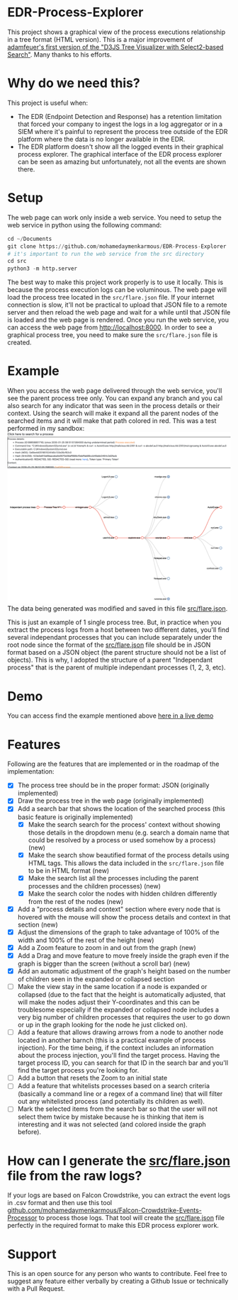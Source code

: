# EDR-Process-Explorer
This project shows a graphical view of the process executions relationship in a tree format (HTML version).
This is a major improvement of [adamfeuer's first version of the "D3JS Tree Visualizer with Select2-based Search"](https://gist.github.com/adamfeuer/07a4fb2bf5c52c039e7c5f17cf4d22e5). Many thanks to his efforts.

# Why do we need this?
This project is useful when:
* The EDR (Endpoint Detection and Response) has a retention limitation that forced your company to ingest the logs in a log aggregator or in a SIEM where it's painful to represent the process tree outside of the EDR platform where the data is no longer available in the EDR.
* The EDR platform doesn't show all the logged events in their graphical process explorer. The graphical interface of the EDR process explorer can be seen as amazing but unfortunately, not all the events are shown there.

# Setup
The web page can work only inside a web service. You need to setup the web service in python using the following command:
```python
cd ~/Documents
git clone https://github.com/mohamedaymenkarmous/EDR-Process-Explorer
# it's important to run the web service from the src directory
cd src
python3 -m http.server
```
The best way to make this project work properly is to use it locally. This is because the process execution logs can be voluminous. The web page will load the process tree located in the `src/flare.json` file. If your internet connection is slow, it'll not be practical to upload that JSON file to a remote server and then reload the web page and wait for a while until that JSON file is loaded and the web page is rendered.
Once you run the web service, you can access the web page from [http://localhost:8000](http://localhost:8000). In order to see a graphical process tree, you need to make sure the `src/flare.json` file is created.

# Example
When you access the web page delivered through the web service, you'll see the parent process tree only. You can expand any branch and you cal also search for any indicator that was seen in the process details or their context. Using the search will make it expand all the parent nodes of the searched items and it will make that path colored in red.
This was a test performed in my sandbox:
<img src="https://github.com/mohamedaymenkarmous/EDR-Process-Explorer/blob/main/example.png">
The data being generated was modified and saved in this file [src/flare.json](src/flare.json).

This is just an example of 1 single process tree. But, in practice when you extract the process logs from a host between two different dates, you'll find several independant processes that you can include separately under the root node since the format of the [src/flare.json](src/flare.json) file should be in JSON format based on a JSON object (the parent structure should not be a list of objects). This is why, I adopted the structure of a parent "Independant process" that is the parent of multiple independant processes (1, 2, 3, etc).

# Demo
You can access find the example mentioned above [here in a live demo](https://jsfiddle.net/TheEmperors/vo7m1d6a/2/show/)

# Features
Following are the features that are implemented or in the roadmap of the implementation:
- [x] The process tree should be in the proper format: JSON (originally implemented)
- [x] Draw the process tree in the web page (originally implemented)
- [x] Add a search bar that shows the location of the searched process (this basic feature is originally implemented)
  - [x] Make the search search for the process' context without showing those details in the dropdown menu (e.g. search a domain name that could be resolved by a process or used somehow by a process) (new)
  - [x] Make the search show beautified format of the process details using HTML tags. This allows the data included in the `src/flare.json` file to be in HTML format (new)
  - [x] Make the search list all the processes including the parent processes and the children processes) (new)
  - [x] Make the search color the nodes with hidden children differently from the rest of the nodes (new)
- [x] Add a "process details and context" section where every node that is hovered with the mouse will show the process details and context in that section (new)
- [x] Adjust the dimensions of the graph to take advantage of 100% of the width and 100% of the rest of the height (new)
- [x] Add a Zoom feature to zoom in and out from the graph (new)
- [x] Add a Drag and move feature to move freely inside the graph even if the graph is bigger than the screen (without a scroll bar) (new)
- [x] Add an automatic adjustment of the graph's height based on the number of children seen in the expanded or collapsed section
- [ ] Make the view stay in the same location if a node is expanded or collapsed (due to the fact that the height is automatically adjusted, that will make the nodes adjust their Y-coordinates and this can be troublesome especially if the expanded or collapsed node includes a very big number of children processes that requires the user to go down or up in the graph looking for the node he just clicked on).
- [ ] Add a feature that allows drawing arrows from a node to another node located in another barnch (this is a practical example of process injection). For the time being, if the context includes an information about the process injection, you'll find the target process. Having the target process ID, you can search for that ID in the search bar and you'll find the target process you're looking for.
- [ ] Add a button that resets the Zoom to an initial state
- [ ] Add a feature that whitelists processes based on a search criteria (basically a command line or a regex of a command line) that will filter out any whitelisted process (and potentially its children as well).
- [ ] Mark the selected items from the search bar so that the user will not select them twice by mistake because he is thinking that item is interesting and it was not selected (and colored inside the graph before).

# How can I generate the [src/flare.json](src/flare.json) file from the raw logs?
If your logs are based on Falcon Crowdstrike, you can extract the event logs in .csv format and then use this tool [github.com/mohamedaymenkarmous/Falcon-Crowdstrike-Events-Processor](https://github.com/mohamedaymenkarmous/Falcon-Crowdstrike-Events-Processor) to process those logs. That tool will create the [src/flare.json](src/flare.json) file perfectly in the required format to make this EDR process explorer work.

# Support
This is an open source for any person who wants to contribute. Feel free to suggest any feature either verbally by creating a Github Issue or technically with a Pull Request.
